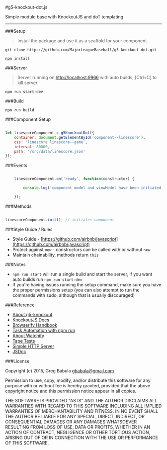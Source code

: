 #g5-knockout-dot.js

Simple module base with KnockoutJS and doT templating

---

###Setup

> Install the package and use it as a scaffold for your component

```
git clone https://github.com/MajorLeagueBaseball/g5-knockout-dot.git
```

```
npm install
```

###Server

> Server running on [http://localhost:9966](http://localhost:9966) with auto builds, [Ctrl+C] to kill server

```
npm run start-dev
```

###Build

```
npm run build
```

###Component Setup

```js

let linescoreComponent = g5KnockoutDot({
    container: document.getElementById('component--linescore'),
    css: 'linescore linescore--game',
    interval: 80000,
    path: '/src/data/linescore.json'
});
```

###Events

```js

    linescoreComponent.on('ready', function(constructor) {

        console.log('component model and viewModel have been initiated', constructor);

    });
```

###Methods

```js

linescoreComponent.init(); // initiates component
```

###Style Guide / Rules

* Style Guide - [https://github.com/airbnb/javascript](https://github.com/airbnb/javascript)
* Protect against `new` - constructors can be called with or without `new`
* Maintain chainability, methods return `this`

###Notes

* `npm run start` will run a single build and start the server, if you want auto builds run `npm run start-dev`
* If you're having issues running the setup command, make sure you have the proper permissions setup (you can also attempt to run the commands with sudo, although that is usually discouraged)

###Reference

* [About g5-knockout](https://medium.com/@gregbabula/knockout-browserify-base-app-mvvm-with-an-event-layer-7b0996eb4d0a)
* [KnockoutJS Docs](http://knockoutjs.com/documentation/introduction.html)
* [Browserify Handbook](https://github.com/substack/browserify-handbook)
* [Task Automation with npm run](http://substack.net/task_automation_with_npm_run)
* [About Watchify](https://github.com/substack/watchify)
* [Tape Tests](https://github.com/substack/tape)
* [Simple HTTP Server](https://docs.python.org/2/library/simplehttpserver.html)
* [JSDoc](http://usejsdoc.org/)

###License

Copyright (c) 2015, Greg Babula <gbabula@gmail.com>

Permission to use, copy, modify, and/or distribute this software for any purpose with or without fee is hereby granted, provided that the above copyright notice and this permission notice appear in all copies.

THE SOFTWARE IS PROVIDED "AS IS" AND THE AUTHOR DISCLAIMS ALL WARRANTIES WITH REGARD TO THIS SOFTWARE INCLUDING ALL IMPLIED WARRANTIES OF MERCHANTABILITY AND FITNESS. IN NO EVENT SHALL THE AUTHOR BE LIABLE FOR ANY SPECIAL, DIRECT, INDIRECT, OR CONSEQUENTIAL DAMAGES OR ANY DAMAGES WHATSOEVER RESULTING FROM LOSS OF USE, DATA OR PROFITS, WHETHER IN AN ACTION OF CONTRACT, NEGLIGENCE OR OTHER TORTIOUS ACTION, ARISING OUT OF OR IN CONNECTION WITH THE USE OR PERFORMANCE OF THIS SOFTWARE.
